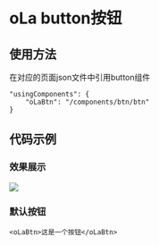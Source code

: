 # oLa button按钮

## 使用方法
在对应的页面json文件中引用button组件
```
"usingComponents": {
    "oLaBtn": "/components/btn/btn"
}
```
## 代码示例
### 效果展示
![](https://www.maxappa.com/ola/button/button-all.jpg)
### 默认按钮
```
<oLaBtn>这是一个按钮</oLaBtn>
```
